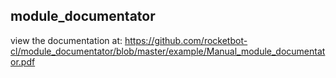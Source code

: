 ## module_documentator

 view the documentation at: https://github.com/rocketbot-cl/module_documentator/blob/master/example/Manual_module_documentator.pdf